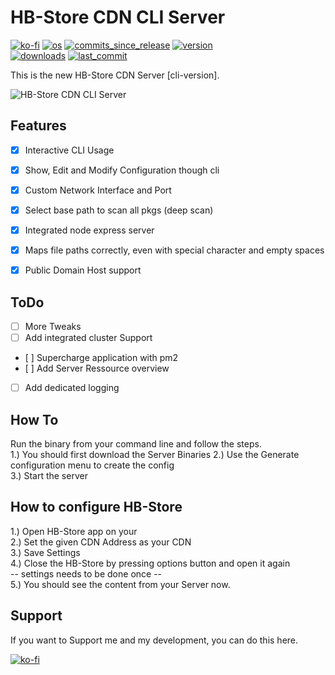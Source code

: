 # HB-Store CDN CLI Server
[![ko-fi](https://img.shields.io/badge/Buy%20me%20a%20Shisha%20on-Ko--fi-red)](https://ko-fi.com/M4M082WK8)
[![os](https://img.shields.io/badge/platform-windows%20%7C%20macos%20%7C%20linux-lightgrey)](#)
[![commits_since_release](https://img.shields.io/github/commits-since/gkiokan/hb-store-cdn-cli-server/v1.1.0)](#)
[![version](https://img.shields.io/github/package-json/v/gkiokan/hb-store-cdn-cli-server)](#)  
[![downloads](https://img.shields.io/github/downloads/gkiokan/hb-store-cdn-cli-server/total)](#)
[![last_commit](https://img.shields.io/github/last-commit/gkiokan/hb-store-cdn-cli-server)](#)

This is the new HB-Store CDN Server [cli-version].

![HB-Store CDN CLI Server](https://pbs.twimg.com/media/FSBAnMuXsAceAGq?format=jpg&name=large)  


## Features  
- [x] Interactive CLI Usage
- [x] Show, Edit and Modify Configuration though cli
- [x] Custom Network Interface and Port  
- [x] Select base path to scan all pkgs (deep scan)  
- [x] Integrated node express server  
- [x] Maps file paths correctly, even with special character and empty spaces  
- [x] Public Domain Host support  


## ToDo  
- [ ] More Tweaks  
- [ ] Add integrated cluster Support  
- [ ] Supercharge application with pm2   
- [ ] Add Server Ressource overview  
- [ ] Add dedicated logging  


## How To  
Run the binary from your command line and follow the steps.  
1.) You should first download the Server Binaries
2.) Use the Generate configuration menu to create the config  
3.) Start the server  


## How to configure HB-Store  
1.) Open HB-Store app on your  
2.) Set the given CDN Address as your CDN  
3.) Save Settings  
4.) Close the HB-Store by pressing options button and open it again  
-- settings needs to be done once --  
5.) You should see the content from your Server now.  


## Support  
If you want to Support me and my development, you can do this here.  

[![ko-fi](https://ko-fi.com/img/githubbutton_sm.svg)](https://ko-fi.com/M4M082WK8)
